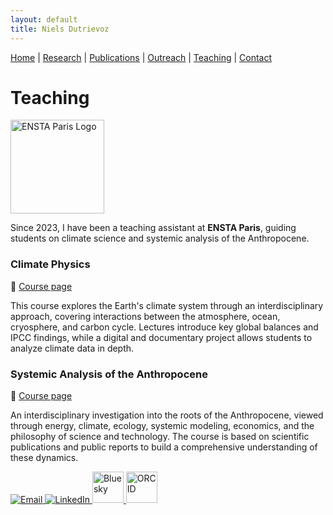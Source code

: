 ```yaml
---
layout: default
title: Niels Dutrievoz
---
```


[Home](/) | [Research](/research) | [Publications](/publications) |  [Outreach](/outreach) |  [Teaching](/teaching) |  [Contact](/contact)


# Teaching

<img src="https://upload.wikimedia.org/wikipedia/commons/4/45/Logo_ENSTA_Paris.jpg" alt="ENSTA Paris Logo" width="150"/>

Since 2023, I have been a teaching assistant at **ENSTA Paris**, guiding students on climate science and systemic analysis of the Anthropocene.  

### Climate Physics
🔗 [Course page](https://ecampus.paris-saclay.fr/enrol/index.php?id=18625)  

This course explores the Earth's climate system through an interdisciplinary approach, covering interactions between the atmosphere, ocean, cryosphere, and carbon cycle. Lectures introduce key global balances and IPCC findings, while a digital and documentary project allows students to analyze climate data in depth.  

### Systemic Analysis of the Anthropocene
🔗 [Course page](https://ecampus.paris-saclay.fr/course/info.php?id=95198)  

An interdisciplinary investigation into the roots of the Anthropocene, viewed through energy, climate, ecology, systemic modeling, economics, and the philosophy of science and technology. The course is based on scientific publications and public reports to build a comprehensive understanding of these dynamics.  






 <footer class="social-footer">
    <div class="social-icons">
        <a href="mailto:niels.dutrievoz@lsce.ipsl.fr" target="_blank">
            <img src="https://img.icons8.com/ios-filled/50/000000/email.png" alt="Email">
        </a>
        <a href="https://www.linkedin.com/in/niels-dutrievoz/" target="_blank">
            <img src="https://img.icons8.com/ios-filled/50/0077B5/linkedin.png" alt="LinkedIn">
        </a>
        <a href="https://bsky.app/profile/nielsdutrievoz.bsky.social" target="_blank">
            <img src="https://upload.wikimedia.org/wikipedia/commons/7/7a/Bluesky_Logo.svg" alt="Bluesky" width="50" height="50">
        </a>
        <a href="https://orcid.org/0000-0002-8133-5616" target="_blank">
            <img src="https://upload.wikimedia.org/wikipedia/commons/0/06/ORCID_iD.svg" alt="ORCID" width="50" height="50">
        </a>
    </div>
</footer>
